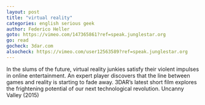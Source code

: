 ```yaml
---
layout: post
title: "virtual reality"
categories: english serious geek
author: Federico Heller
goto: https://vimeo.com/147365861?ref=speak.junglestar.org
go: read
gocheck: 3dar.com
alsocheck: https://vimeo.com/user12563589?ref=speak.junglestar.org
---
```

In the slums of the future, virtual reality junkies satisfy their violent impulses in online entertainment. An expert player discovers that the line between games and reality is starting to fade away. 3DAR’s latest short film explores the frightening potential of our next technological revolution.
Uncanny Valley (2015)
